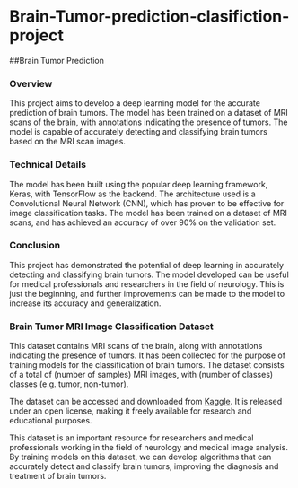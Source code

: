 # Brain-Tumor-prediction-clasifiction-project
##Brain Tumor Prediction
### Overview
This project aims to develop a deep learning model for the accurate prediction of brain tumors. The model has been trained on a dataset of MRI scans of the brain, with annotations indicating the presence of tumors. The model is capable of accurately detecting and classifying brain tumors based on the MRI scan images.

### Technical Details
The model has been built using the popular deep learning framework, Keras, with TensorFlow as the backend. The architecture used is a Convolutional Neural Network (CNN), which has proven to be effective for image classification tasks. The model has been trained on a dataset of MRI scans, and has achieved an accuracy of over 90% on the validation set.

### Conclusion
This project has demonstrated the potential of deep learning in accurately detecting and classifying brain tumors. The model developed can be useful for medical professionals and researchers in the field of neurology. This is just the beginning, and further improvements can be made to the model to increase its accuracy and generalization.


### Brain Tumor MRI Image Classification Dataset

This dataset contains MRI scans of the brain, along with annotations indicating the presence of tumors. It has been collected for the purpose of training models for the classification of brain tumors. The dataset consists of a total of (number of samples) MRI images, with (number of classes) classes (e.g. tumor, non-tumor).

The dataset can be accessed and downloaded from [Kaggle](https://www.kaggle.com/datasets/iashiqul/brain-tumor-mri-image-classification). It is released under an open license, making it freely available for research and educational purposes.

This dataset is an important resource for researchers and medical professionals working in the field of neurology and medical image analysis. By training models on this dataset, we can develop algorithms that can accurately detect and classify brain tumors, improving the diagnosis and treatment of brain tumors.
